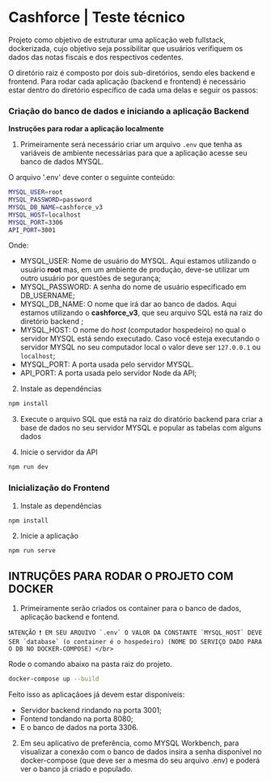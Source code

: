# Cashforce | Teste técnico

Projeto como objetivo de estruturar uma aplicação web fullstack, dockerizada, cujo objetivo seja possibilitar que usuários verifiquem os dados das notas fiscais e dos respectivos cedentes.

O diretório raiz é composto por dois sub-diretórios, sendo eles backend e frontend.
Para rodar cada aplicação (backend e frontend) é necessário estar dentro do diretório específico de cada uma delas e seguir os passos:

### Criação do banco de dados e iniciando a aplicação Backend
<summary><strong>Instruções para rodar a aplicação localmente</strong></summary>

1. Primeiramente será necessário criar um arquivo `.env` que tenha as variáveis de ambiente necessárias para que a aplicação acesse seu banco de dados MYSQL.

O arquivo '.env' deve conter o seguinte conteúdo:

```bash
MYSQL_USER=root
MYSQL_PASSWORD=password
MYSQL_DB_NAME=cashforce_v3
MYSQL_HOST=localhost
MYSQL_PORT=3306
API_PORT=3001
```

Onde:
- MYSQL_USER: Nome de usuário do MYSQL. Aqui estamos utilizando o usuário **root** mas, em um ambiente de produção, deve-se utilizar um outro usuário por questões de segurança;
- MYSQL_PASSWORD: A senha do nome de usuário especificado em DB_USERNAME;
- MYSQL_DB_NAME: O nome que irá dar ao banco de dados. Aqui estamos utilizando o **cashforce_v3**, que seu arquivo SQL está na raiz do diretório backend ;
- MYSQL_HOST: O nome do _host_ (computador hospedeiro) no qual o servidor MYSQL está sendo executado. Caso você esteja executando o servidor MYSQL no seu computador local o valor deve ser `127.0.0.1` ou `localhost`;
- MYSQL_PORT: A porta usada pelo servidor MYSQL.
- API_PORT: A porta usada pelo servidor Node da API;

2. Instale as dependências

```bash
npm install
```

3. Execute o arquivo SQL que está na raiz do diratório backend para criar a base de dados no seu servidor MYSQL e popular as tabelas com alguns dados

4. Inicie o servidor da API

```bash
npm run dev
```


### Inicialização do Frontend

1. Instale as dependências

```bash
npm install
```

2. Inicie a aplicação

```bash
npm run serve
```

## INTRUÇÕES PARA RODAR O PROJETO COM DOCKER

1. Primeiramente serão criados os container para o banco de dados, aplicação backend e fontend.
```
❗ATENÇÃO ❗ EM SEU ARQUIVO `.env` O VALOR DA CONSTANTE `MYSQL_HOST` DEVE SER `database` (o container é o hospedeiro) (NOME DO SERVIÇO DADO PARA O DB NO DOCKER-COMPOSE) </br>
```
Rode o comando abaixo na pasta raiz do projeto.

```bash
docker-compose up --build
```
Feito isso as aplicaçãoes já devem estar disponíveis:
- Servidor backend rindando na porta 3001;
- Fontend tondando na porta 8080;
- E o banco de dados na porta 3306.

2. Em seu aplicativo de preferência, como MYSQL Workbench, para visualizar a conexão com o banco de dados insira a senha disponível no docker-compose (que deve ser a mesma do seu arquivo .env) e poderá ver o banco já criado e populado.
